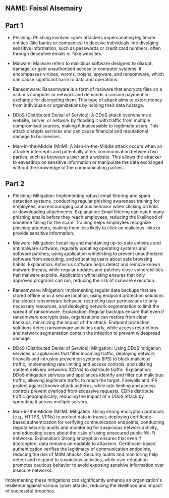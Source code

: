 ## NAME: Faisal Alsemairy

## Part 1 

- Phishing:
Phishing involves cyber attackers impersonating legitimate entities (like banks or companies) to deceive individuals into divulging sensitive information, such as passwords or credit card numbers, often through deceptive emails or fake websites.

- Malware:
Malware refers to malicious software designed to disrupt, damage, or gain unauthorized access to computer systems. It encompasses viruses, worms, trojans, spyware, and ransomware, which can cause significant harm to data and operations.

- Ransomware:
Ransomware is a form of malware that encrypts files on a victim's computer or network and demands a ransom payment in exchange for decrypting them. This type of attack aims to extort money from individuals or organizations by holding their data hostage.

- DDoS (Distributed Denial of Service):
A DDoS attack overwhelms a website, server, or network by flooding it with traffic from multiple compromised sources, making it inaccessible to legitimate users. This attack disrupts services and can cause financial and reputational damage to businesses.

- Man-in-the-Middle (MitM):
A Man-in-the-Middle attack occurs when an attacker intercepts and potentially alters communication between two parties, such as between a user and a website. This allows the attacker to eavesdrop on sensitive information or manipulate the data exchanged without the knowledge of the communicating parties.

## Part 2 

- Phishing:
Mitigation: Implementing robust email filtering and spam detection systems, conducting regular phishing awareness training for employees, and encouraging cautious behavior when clicking on links or downloading attachments.
Explanation: Email filtering can catch many phishing emails before they reach employees, reducing the likelihood of someone falling for the scam. Training helps employees recognize phishing attempts, making them less likely to click on malicious links or provide sensitive information.

- Malware:
Mitigation: Installing and maintaining up-to-date antivirus and antimalware software, regularly updating operating systems and software patches, using application whitelisting to prevent unauthorized software from executing, and educating users about safe browsing habits.
Explanation: Antivirus software helps detect and remove known malware threats, while regular updates and patches close vulnerabilities that malware exploits. Application whitelisting ensures that only approved programs can run, reducing the risk of malware execution.

- Ransomware:
Mitigation: Implementing regular data backups that are stored offline or in a secure location, using endpoint protection solutions that detect ransomware behavior, restricting user permissions to only necessary resources, and deploying network segmentation to limit the spread of ransomware.
Explanation: Regular backups ensure that even if ransomware encrypts data, organizations can restore from clean backups, minimizing the impact of the attack. Endpoint protection solutions detect ransomware activities early, while access restrictions and network segmentation contain the infection to prevent widespread damage.

- DDoS (Distributed Denial of Service):
Mitigation: Using DDoS mitigation services or appliances that filter incoming traffic, deploying network firewalls and intrusion prevention systems (IPS) to block malicious traffic, implementing rate limiting and access controls, and utilizing content delivery networks (CDNs) to distribute traffic.
Explanation: DDoS mitigation services and appliances identify and filter out malicious traffic, allowing legitimate traffic to reach the target. Firewalls and IPS protect against known attack patterns, while rate limiting and access controls prevent overload from excessive requests. CDNs distribute traffic geographically, reducing the impact of a DDoS attack by spreading it across multiple servers.

- Man-in-the-Middle (MitM):
Mitigation: Using strong encryption protocols (e.g., HTTPS, VPNs) to protect data in transit, deploying certificate-based authentication for verifying communication endpoints, conducting regular security audits and monitoring for suspicious network activity, and educating users about the risks of using unsecured public Wi-Fi networks.
Explanation: Strong encryption ensures that even if intercepted, data remains unreadable to attackers. Certificate-based authentication verifies the legitimacy of communication endpoints, reducing the risk of MitM attacks. Security audits and monitoring help detect and respond to suspicious activities, while user education promotes cautious behavior to avoid exposing sensitive information over insecure networks.

Implementing these mitigations can significantly enhance an organization's resilience against various cyber attacks, reducing the likelihood and impact of successful breaches.